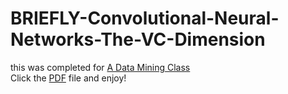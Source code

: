 # BRIEFLY-Convolutional-Neural-Networks-The-VC-Dimension


this was completed for [A Data Mining Class](https://github.com/mikeizbicki)\
Click the [PDF](https://github.com/mvanis/BRIEFLY-Convolutional-Neural-Networks-The-VC-Dimension/blob/main/A_Data_Mining_Final_Project.pdf) file and enjoy!
